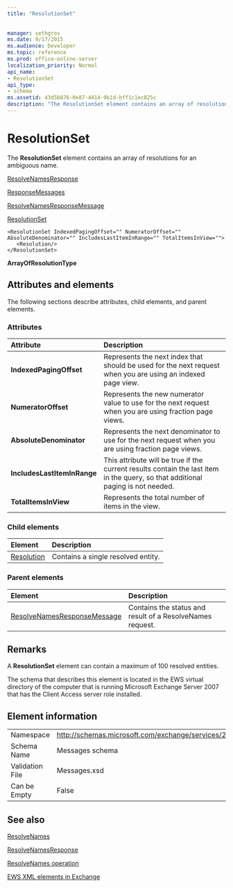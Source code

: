 ```yaml
---
title: "ResolutionSet"
 
 
manager: sethgros
ms.date: 9/17/2015
ms.audience: Developer
ms.topic: reference
ms.prod: office-online-server
localization_priority: Normal
api_name:
- ResolutionSet
api_type:
- schema
ms.assetid: 43d5b876-0e87-4414-9b1d-bff1c1ec825c
description: "The ResolutionSet element contains an array of resolutions for an ambiguous name."
---
```


# ResolutionSet

The **ResolutionSet** element contains an array of resolutions for an ambiguous name. 
  
[ResolveNamesResponse](resolvenamesresponse.md)
  
[ResponseMessages](responsemessages.md)
  
[ResolveNamesResponseMessage](resolvenamesresponsemessage.md)
  
[ResolutionSet](resolutionset.md)
  
```
<ResolutionSet IndexedPagingOffset="" NumeratorOffset="" AbsoluteDenominator="" IncludesLastItemInRange="" TotalItemsInView="">
   <Resolution/>
</ResolutionSet>
```

 **ArrayOfResolutionType**
## Attributes and elements

The following sections describe attributes, child elements, and parent elements.
  
### Attributes

|**Attribute**|**Description**|
|:-----|:-----|
|**IndexedPagingOffset** <br/> |Represents the next index that should be used for the next request when you are using an indexed page view.  <br/> |
|**NumeratorOffset** <br/> |Represents the new numerator value to use for the next request when you are using fraction page views.  <br/> |
|**AbsoluteDenominator** <br/> |Represents the next denominator to use for the next request when you are using fraction page views.  <br/> |
|**IncludesLastItemInRange** <br/> |This attribute will be true if the current results contain the last item in the query, so that additional paging is not needed.  <br/> |
|**TotalItemsInView** <br/> |Represents the total number of items in the view.  <br/> |
   
### Child elements

|**Element**|**Description**|
|:-----|:-----|
|[Resolution](resolution.md) <br/> |Contains a single resolved entity.  <br/> |
   
### Parent elements

|**Element**|**Description**|
|:-----|:-----|
|[ResolveNamesResponseMessage](resolvenamesresponsemessage.md) <br/> |Contains the status and result of a ResolveNames request.  <br/> |
   
## Remarks

A **ResolutionSet** element can contain a maximum of 100 resolved entities. 
  
The schema that describes this element is located in the EWS virtual directory of the computer that is running Microsoft Exchange Server 2007 that has the Client Access server role installed.
  
## Element information

|||
|:-----|:-----|
|Namespace  <br/> |http://schemas.microsoft.com/exchange/services/2006/messages  <br/> |
|Schema Name  <br/> |Messages schema  <br/> |
|Validation File  <br/> |Messages.xsd  <br/> |
|Can be Empty  <br/> |False  <br/> |
   
## See also



[ResolveNames](resolvenames.md)
  
[ResolveNamesResponse](resolvenamesresponse.md)
  
[ResolveNames operation](resolvenames-operation.md)


[EWS XML elements in Exchange](ews-xml-elements-in-exchange.md)

